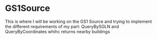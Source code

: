 # GS1Source

This is where I will be working on the GS1 Source and trying to implement the different requirements of my part:
QueryBySGLN and QueryByCoordinates whihc returns nearby buildings
